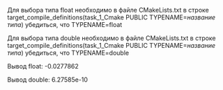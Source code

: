 Для выбора типа float необходимо в файле CMakeLists.txt в строке target_compile_definitions(task_1_Cmake PUBLIC TYPENAME=*название типа*) убедиться, что TYPENAME=float


Для выбора типа double необходимо в файле CMakeLists.txt в строке target_compile_definitions(task_1_Cmake PUBLIC TYPENAME=*название типа*) убедиться, что TYPENAME=double


Вывод float: -0.0277862

Вывод double: 6.27585e-10
